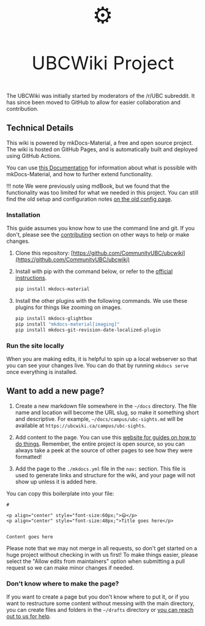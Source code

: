 #

<p align="center" style="font-size:60px;">⚙️</p>
<p align="center" style="font-size:48px;">UBCWiki Project</p>

The UBCWiki was initially started by moderators of the /r/UBC subreddit. It has since been moved to GitHub to allow for easier collaboration and contribution.

## Technical Details

This wiki is powered by mkDocs-Material, a free and open source project. The wiki is hosted on GitHub Pages, and is automatically built and deployed using GitHub Actions.

You can use [this Documentation](https://squidfunk.github.io/mkdocs-material/getting-started/) for information about what is possible with mkDocs-Material, and how to further extend functionality.

!!! note
    We were previously using mdBook, but we found that the functionality was too limited for what we needed in this project. You can still find the old setup and configuration notes [on the old config page](./mdBook-config.md).

### Installation

This guide assumes you know how to use the command line and git. If you don't, please see the [contributing](../index.md#contributing) section on other ways to help or make changes.

1. Clone this repository: [https://github.com/CommunityUBC/ubcwiki](https://github.com/CommunityUBC/ubcwiki)
2. Install with pip with the command below, or refer to the [official instructions](https://squidfunk.github.io/mkdocs-material/getting-started/).


    ``` bash
    pip install mkdocs-material
    ```

3. Install the other plugins with the following commands. We use these plugins for things like zooming on images.

    ``` bash
    pip install mkdocs-glightbox
    pip install "mkdocs-material[imaging]"
    pip install mkdocs-git-revision-date-localized-plugin
    ```

    <!-- NOTE:  mkdocs-git-revision-date-localized-plugin is a third party plugin from https://github.com/timvink/mkdocs-git-revision-date-localized-plugin -->

### Run the site locally

When you are making edits, it is helpful to spin up a local webserver so that you can see your changes live. You can do that by running `mkdocs serve` once everything is installed.

## Want to add a new page?

1. Create a new markdown file somewhere in the `~/docs` directory. The file name and location will become the URL slug, so make it something short and descriptive. For example, `~/docs/campus/ubc-sights.md` will be available at `https://ubcwiki.ca/campus/ubc-sights`.

2. Add content to the page. You can use this [website for guides on how to do things](https://squidfunk.github.io/mkdocs-material/reference/). Remember, the entire project is open source, so you can always take a peek at the source of other pages to see how they were formatted!

3. Add the page to the `./mkdocs.yml` file in the `nav:` section. This file is used to generate links and structure for the wiki, and your page will not show up unless it is added here.

You can copy this boilerplate into your file:

```
# 

<p align="center" style="font-size:60px;">😃</p>
<p align="center" style="font-size:48px;">Title goes here</p>


Content goes here
```

Please note that we may not merge in all requests, so don't get started on a huge project without checking in with us first! To make things easier, please select the "Allow edits from maintainers" option when submitting a pull request so we can make minor changes if needed.


### Don't know where to make the page?

If you want to create a page but you don't know where to put it, or if you want to restructure some content without messing with the main directory, you can create files and folders in the `~/drafts` directory or [you can reach out to us for help](../index.md#contributing). 